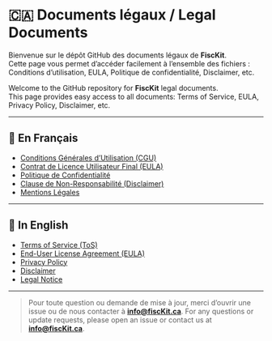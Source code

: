 # 🇨🇦 Documents légaux / Legal Documents

Bienvenue sur le dépôt GitHub des documents légaux de **FiscKit**.  
Cette page vous permet d’accéder facilement à l’ensemble des fichiers : Conditions d’utilisation, EULA, Politique de confidentialité, Disclaimer, etc.

Welcome to the GitHub repository for **FiscKit** legal documents.  
This page provides easy access to all documents: Terms of Service, EULA, Privacy Policy, Disclaimer, etc.

---

## 📂 En Français

- [Conditions Générales d’Utilisation (CGU)](Conditions-Générales-d'Utilisation.md)  
- [Contrat de Licence Utilisateur Final (EULA)](Contrat-de-Licence-Utilisateur-Final-(EULA).md)  
- [Politique de Confidentialité](politique-de-confidentialité.md)  
- [Clause de Non-Responsabilité (Disclaimer)](Clause-de-non-responsabilité.md)  
- [Mentions Légales](Legal-Notice.md)  

---

## 📂 In English

- [Terms of Service (ToS)](Terms-of-Service.md)  
- [End-User License Agreement (EULA)](End-User-Licence-Agreement-(EULA).md)  
- [Privacy Policy](privacy-policy.md)  
- [Disclaimer](Disclaimer.md)  
- [Legal Notice](Legal-Notice.md)  

---

> Pour toute question ou demande de mise à jour, merci d’ouvrir une issue ou de nous contacter à **info@fiscKit.ca**.
> For any questions or update requests, please open an issue or contact us at **info@fiscKit.ca**.  
